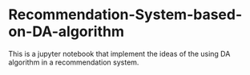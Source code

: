 # Recommendation-System-based-on-DA-algorithm

 This is a jupyter notebook that implement the ideas of the using DA algorithm in a recommendation system. 
